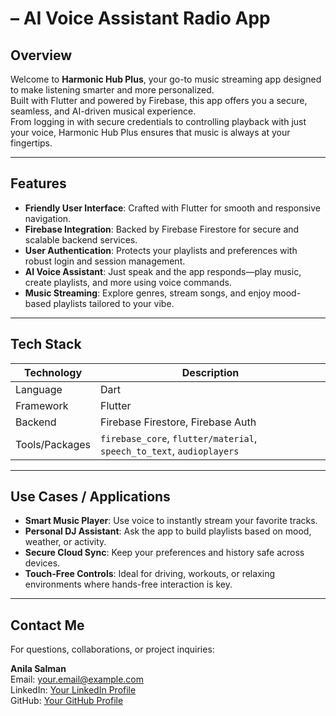 
# – AI Voice Assistant Radio App

## Overview

Welcome to **Harmonic Hub Plus**, your go-to music streaming app designed to make listening smarter and more personalized.  
Built with Flutter and powered by Firebase, this app offers you a secure, seamless, and AI-driven musical experience.  
From logging in with secure credentials to controlling playback with just your voice, Harmonic Hub Plus ensures that music is always at your fingertips.

---

## Features

- **Friendly User Interface**: Crafted with Flutter for smooth and responsive navigation.  
- **Firebase Integration**: Backed by Firebase Firestore for secure and scalable backend services.  
- **User Authentication**: Protects your playlists and preferences with robust login and session management.  
- **AI Voice Assistant**: Just speak and the app responds—play music, create playlists, and more using voice commands.  
- **Music Streaming**: Explore genres, stream songs, and enjoy mood-based playlists tailored to your vibe.  

---

## Tech Stack

| Technology       | Description                          |
|------------------|--------------------------------------|
| Language         | Dart                                 |
| Framework        | Flutter                              |
| Backend          | Firebase Firestore, Firebase Auth    |
| Tools/Packages   | `firebase_core`, `flutter/material`, `speech_to_text`, `audioplayers` |

---

## Use Cases / Applications

- **Smart Music Player**: Use voice to instantly stream your favorite tracks.  
- **Personal DJ Assistant**: Ask the app to build playlists based on mood, weather, or activity.  
- **Secure Cloud Sync**: Keep your preferences and history safe across devices.  
- **Touch-Free Controls**: Ideal for driving, workouts, or relaxing environments where hands-free interaction is key.

---

## Contact Me

For questions, collaborations, or project inquiries:

**Anila Salman**  
Email: your.email@example.com  
LinkedIn: [Your LinkedIn Profile](https://linkedin.com/in/yourprofile)  
GitHub: [Your GitHub Profile](https://github.com/yourusername)

